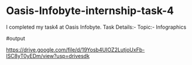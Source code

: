 # Oasis-Infobyte-internship-task-4
I completed my task4 at Oasis Infobyte. Task Details:- Topic:-  Infographics

#output

https://drive.google.com/file/d/19Yosb4UIOZ2LutjoUxFb-lSC8yT0yEDm/view?usp=drivesdk
